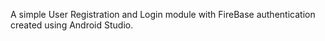 A simple User Registration and Login module with FireBase authentication created using Android Studio.
